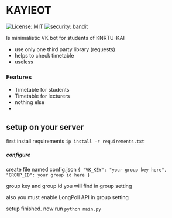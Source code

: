 # KAYIEOT 

[![License: MIT](https://img.shields.io/badge/License-MIT-blue.svg)](https://opensource.org/licenses/MIT) [![security: bandit](https://img.shields.io/badge/security-bandit-blueviolet.svg)](https://github.com/PyCQA/bandit)

Is minimalistic VK bot for students of KNRTU-KAI

  - use only one third party library (requests)
  - helps to check timetable
  - useless

### Features

  - Timetable for students
  - Timetable for lecturers
  - nothing else
  - 
  
## setup on your server
first install requirements
`ip install -r requirements.txt`

##### configure 
create file named config.json
`{
"VK_KEY": "your group key here",
"GROUP_ID": your group id here
}`

group key and group id you will find in group setting

also you must enable LongPoll API in group setting

setup finished. now run `python main.py`